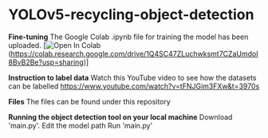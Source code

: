 # YOLOv5-recycling-object-detection

**Fine-tuning**
The Google Colab .ipynb file for training the model has been uploaded.
[![Open In Colab](https://colab.research.google.com/assets/colab-badge.svg)(https://colab.research.google.com/drive/1Q4SC47ZLuchwksmt7CZaUmdoI8BvB2Be?usp=sharing)]

**Instruction to label data**
Watch this YouTube video to see how the datasets can be labelled
https://www.youtube.com/watch?v=tFNJGim3FXw&t=3970s

**Files**
The files can be found under this repository

**Running the object detection tool on your local machine**
Download 'main.py'.
Edit the model path
Run 'main.py'
